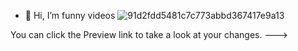 - 👋 Hi, I’m funny videos ![91d2fdd5481c7c773abbd367417e9a13](https://github.com/user-attachments/assets/6a190acf-d3c6-4c20-aea8-d5f7ee5f2713)





You can click the Preview link to take a look at your changes.
--->
